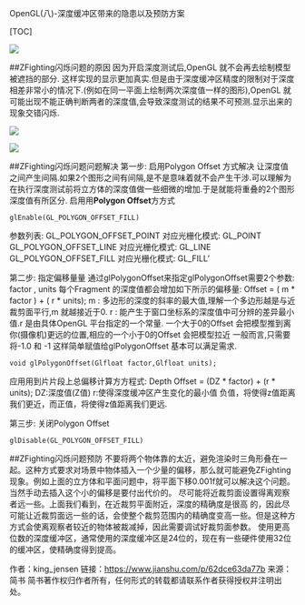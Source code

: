 OpenGL(八)-深度缓冲区带来的隐患以及预防方案

[TOC]

![](https://upload-images.jianshu.io/upload_images/2500437-0c36abf51a1037da.jpg?imageMogr2/auto-orient/strip%7CimageView2/2/w/637)

##ZFighting闪烁问题的原因
因为开启深度测试后,OpenGL 就不会再去绘制模型被遮挡的部分. 这样实现的显示更加真实.但是由于深度缓冲区精度的限制对于深度相差非常小的情况下.(例如在同一平面上绘制两次深度值一样的图形),OpenGL 就可能出现不能正确判断两者的深度值,会导致深度测试的结果不可预测.显示出来的现象交错闪烁.

![](https://upload-images.jianshu.io/upload_images/2500437-a41637ca7f806154.png?imageMogr2/auto-orient/strip%7CimageView2/2/w/582)

![](https://upload-images.jianshu.io/upload_images/2500437-de88fa1a18dd0732.png?imageMogr2/auto-orient/strip%7CimageView2/2/w/624)

##ZFighting闪烁问题问题解决
第一步: 启⽤Polygon Offset 方式解决
让深度值之间产生间隔.如果2个图形之间有间隔,是不是意味着就不会产⽣干涉.可以理解为在执⾏深度测试前将⽴方体的深度值做⼀些细微的增加.于是就能将重叠的2个图形深度值有所区分.
启⽤用**Polygon Offset**⽅方式
```
glEnable(GL_POLYGON_OFFSET_FILL)
```
参数列表:
GL_POLYGON_OFFSET_POINT  对应光栅化模式: GL_POINT
GL_POLYGON_OFFSET_LINE   对应光栅化模式: GL_LINE
GL_POLYGON_OFFSET_FILL    对应光栅化模式: GL_FILL’

第二步: 指定偏移量量
通过glPolygonOffset来指定glPolygonOffset需要2个参数: factor , units
每个Fragment 的深度值都会增加如下所示的偏移量:
Offset = ( m * factor ) + ( r * units);
m : 多边形的深度的斜率的最⼤值,理解一个多边形越是与近裁剪面平⾏,m 就越接近于0.
r : 能产⽣于窗口坐标系的深度值中可分辨的差异最小值.r 是由具体OpenGL 平台指定的一个常量.
一个⼤于0的Offset 会把模型推到离你(摄像机)更远的位置,相应的一个⼩于0的Offset 会把模型拉近
一般⽽言,只需要将-1.0 和 -1 这样简单赋值给glPolygonOffset 基本可以满足需求.
```
void glPolygonOffset(Glfloat factor,Glfloat units);
```
应⽤用到⽚片段上总偏移计算⽅方程式:
Depth Offset = (DZ * factor) + (r * units);
DZ:深度值(Z值)
r:使得深度缓冲区产生变化的最⼩值
负值，将使得z值距离我们更近，⽽正值，将使得z值距离我们更远.

第三步: 关闭Polygon Offset
```
glDisable(GL_POLYGON_OFFSET_FILL)
```

##ZFighting闪烁问题预防
不要将两个物体靠的太近，避免渲染时三角形叠在一起。这种方式要求对场景中物体插入⼀个少量的偏移，那么就可能避免ZFighting现象。例如上⾯的立⽅体和平⾯问题中，将平面下移0.001f就可以解决这个问题。当然手动去插⼊这个⼩的偏移是要付出代价的。
尽可能将近裁剪面设置得离观察者远一些。上⾯我们看到，在近裁剪平面附近，深度的精确度是很⾼ 的，因此尽可能让近裁剪面远⼀些的话，会使整个裁剪范围内的精确度变高⼀些。但是这种⽅方式会使离观察者较近的物体被裁减掉，因此需要调试好裁剪⾯参数。
使用更高位数的深度缓冲区，通常使用的深度缓冲区是24位的，现在有一些硬件使用32位的缓冲区，使精确度得到提⾼。




作者：king_jensen
链接：https://www.jianshu.com/p/62dce63da77b
来源：简书
简书著作权归作者所有，任何形式的转载都请联系作者获得授权并注明出处。













